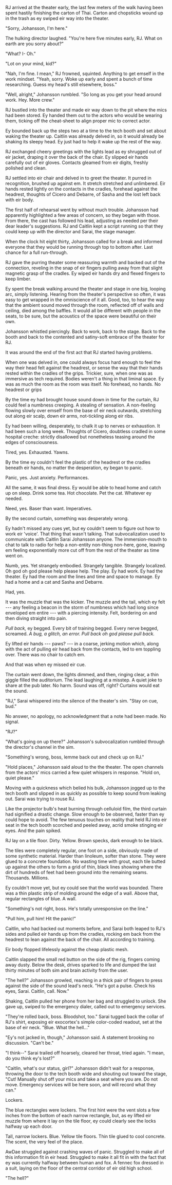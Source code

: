 RJ arrived at the theater early, the last few meters of the walk having been spent hastily finishing the carton of Thai. Carton and chopsticks wound up in the trash as ey swiped eir way into the theater.

"Sorry, Johansson, I'm here."

The hulking director laughed. "You're here five minutes early, RJ. What on earth are you sorry about?"

"What? I- Oh."

"Lot on your mind, kid?"

"Nah, I'm fine. I mean," RJ frowned, squinted. Anything to get emself in the work mindset. "Yeah, sorry. Woke up early and spent a bunch of time researching. Guess my head's still elsewhere, boss."

"Well, alright," Johansson rumbled. "So long as you get your head around work. Hey. More crew."

RJ bustled into the theater and made eir way down to the pit where the mics had been stored. Ey handed them out to the actors who would be wearing them, ticking off the cheat-sheet to align proper mic to correct actor.

Ey bounded back up the steps two at a time to the tech booth and set about waking the theater up. Caitlin was already delved in, so it would already be shaking its sleepy head. Ey just had to help it wake up the rest of the way.

RJ exchanged cheery greetings with the lights lead as ey shrugged out of eir jacket, draping it over the back of the chair. Ey slipped eir hands carefully out of eir gloves. Contacts gleamed from eir digits, freshly polished and clean.

RJ settled into eir chair and delved in to greet the theater. It purred in recognition, brushed up against em. It stretch stretched and unlimbered. Eir hands rested lightly on the contacts in the cradles, forehead against the headrest, thoughts of Cicero and Debarre, of Sasha and the lost left back with eir body.

The first half of rehearsal went by without much trouble. Johansson had apparently highlighted a few areas of concern, so they began with those. From there, the cast has followed his lead, adjusting as needed per their dear leader's suggestions. RJ and Caitlin kept a script running so that they could keep up with the director and Sarai, the stage manager.

When the clock hit eight thirty, Johansson called for a break and informed everyone that they would be running through top to bottom after. Last chance for a full run-through.

RJ gave the purring theater some reassuring warmth and backed out of the connection, reveling in the snap of eir fingers pulling away from that slight magnetic grasp of the cradles. Ey wiped eir hands dry and flexed fingers to keep limber.

Ey spent the break walking around the theater and stage in one big, looping arc, simply listening. Hearing from the theater's perspective so often, it was easy to get wrapped in the omniscience of it all. Good, too, to hear the way that the ambient sound moved through the room, reflected off of walls and ceiling, died among the baffles. It would all be different with people in the seats, to be sure, but the acoustics of the space were beautiful on their own.

Johansson whistled piercingly. Back to work, back to the stage. Back to the booth and back to the contented and satiny-soft embrace of the theater for RJ.

It was around the end of the first act that RJ started having problems.

When one was delved in, one could always focus hard enough to feel the way their head felt against the headrest, or sense the way that their hands rested within the cradles of the grips. Trickier, sure, when one was as immersive as tech required. Bodies weren't a thing in that liminal space. Ey was as much the room as the room was itself. No forehead, no hands. No headrest or grips

By the time ey had brought house sound down in time for the curtain, RJ could feel a numbness creeping. A stealing of sensation. A non-feeling flowing slowly over emself from the base of eir neck outwards, stretching out along eir scalp, down eir arms, not-tickling along eir ribs.

Ey had been willing, desperately, to chalk it up to nerves or exhaustion. It had been such a long week. Thoughts of Cicero, doubtless cradled in some hospital creche: strictly disallowed but nonetheless teasing around the edges of consciousness.

Tired, yes. Exhausted. Yawns.

By the time ey couldn't feel the plastic of the headrest or the cradles beneath eir hands, no matter the desperation, ey began to panic.

Panic, yes. Just anxiety. Performances.

All the same, it was final dress. Ey would be able to head home and catch up on sleep. Drink some tea. Hot chocolate. Pet the cat. Whatever ey needed.

Need, yes. Baser than want. Imperatives.

By the second curtain, something was desperately wrong.

Ey hadn't missed any cues yet, but ey couldn't seem to figure out how to work eir 'voice'. That thing that wasn't talking. That subvocalization used to communicate with Caitlin Sarai Johansson anyone. The immersion-mouth to chat to talk to radio for help a non-entity non-thing non-here, gone, leaving em feeling exponentially more cut off from the rest of the theater as time went on.

Numb, yes. Yet strangely embodied. Strangely tangible. Strangely localized. Oh god oh god please help please help. The play. Ey had work. Ey had the theater. Ey had the room and the lines and time and space to manage. Ey had a home and a cat and Sasha and Debarre.

Had, yes.

It was the muzzle that was the kicker. The muzzle and the tail, which ey felt --- any feeling a beacon in the storm of numbness which had long since enveloped em entire --- with a piercing intensity. Felt, bordering on and then diving straight into pain.

*Pull back,* ey begged. Every bit of training begged. Every nerve begged, screamed. *A bug, a glitch, an error. Pull back oh god please pull back.*

Ey lifted eir hands --- paws? --- in a coarse, jerking motion which, along with the act of pulling eir head back from the contacts, led to em toppling over. There was no chair to catch em.

And that was when ey missed eir cue.

The curtain went down, the lights dimmed, and then, ringing clear, a thin giggle filled the auditorium. The lead laughing at a misstep. A quiet joke to share at the pub later. No harm. Sound was off, right? Curtains would eat the sound.

"RJ," Sarai whispered into the silence of the theater's sim. "Stay on cue, bud."

No answer, no apology, no acknowledgment that a note had been made. No signal.

"RJ?"

"What's going on up there?" Johansson's subvocalization rumbled through the director's channel in the sim.

"Something's wrong, boss, lemme back out and check up on RJ."

"Hold places," Johansson said aloud to the the theater. The open channels from the actors' mics carried a few quiet whispers in response. "Hold on, quiet please."

Moving with a quickness which belied his bulk, Johansson jogged up to the tech booth and slipped in as quickly as possible to keep sound from leaking out. Sarai was trying to rouse RJ.

Like the projector bulb's heat burning through celluloid film, the third curtain had signified a drastic change. Slow enough to be observed, faster than ey could hope to avoid. The few tenuous touches on reality that held RJ into eir seat in the tech booth scorched and peeled away, acrid smoke stinging eir eyes. And the pain spiked.

RJ lay on a tile floor. Dirty. Yellow. Brown specks, dark enough to be black.

The tiles were completely regular, one foot on a side, obviously made of some synthetic material. Harder than linoleum, softer than stone. They were glued to a concrete foundation. No wasting time with grout, each tile butted up against the others to form a grid of thin, black lines showing where the dirt of hundreds of feet had been ground into the remaining seams. Thousands. Millions.

Ey couldn't move yet, but ey could see that the world was bounded. There was a thin plastic strip of molding around the edge of a wall. Above that, regular rectangles of blue. A wall.

"Something's not right, boss. He's totally unresponsive on the line."

"Pull him, pull him! Hit the panic!"

Caitlin, who had backed out moments before, and Sarai both leaped to RJ's sides and pulled eir hands up from the cradles, rocking em back from the headrest to lean against the back of the chair. All according to training.

Eir body flopped lifelessly against the cheap plastic mesh.

Caitlin slapped the small red button on the side of the rig, fingers coming away dusty. Below the desk, drives sparked to life and dumped the last thirty minutes of both sim and brain activity from the user.

"The hell?" Johansson growled, reaching in a thick pair of fingers to press against the side of the sound lead's neck. "He's got a pulse. Check his eyes, Sarai. Caitlin, call. Now."

Shaking, Caitlin pulled her phone from her bag and struggled to unlock. She gave up, swiped to the emergency dialer, called out to emergency services.

"They're rolled back, boss. Bloodshot, too." Sarai tugged back the collar of RJ's shirt, exposing eir exocortex's simple color-coded readout, set at the base of eir neck. "Blue. What the hell..."

"Ey's not jacked in, though," Johansson said. A statement brooking no discussion. "Can't be."

"I think--" Sarai trailed off hoarsely, cleared her throat, tried again. "I mean, do you think ey's lost?"

"Caitlin, what's our status, girl?" Johansson didn't wait for a response, throwing the door to the tech booth wide and shouting out toward the stage, "Cut! Manually shut off your mics and take a seat where you are. Do not move. Emergency services will be here soon, and will record what they can."

Lockers.

The blue rectangles were lockers. The first hint were the vent slots a few inches from the bottom of each narrow rectangle, but, as ey lifted eir muzzle from where it lay on the tile floor, ey could clearly see the locks halfway up each door.

Tall, narrow lockers. Blue. Yellow tile floors. Thin tile glued to cool concrete. The scent, the very feel of the place.

AwDae struggled against crashing waves of panic. Struggled to make all of this information fit in eir head. Struggled to make it all fit in with the fact that ey was currently halfway between human and fox. A fennec fox dressed in a suit, laying on the floor of the central corridor of eir old high school.

"The hell?"

